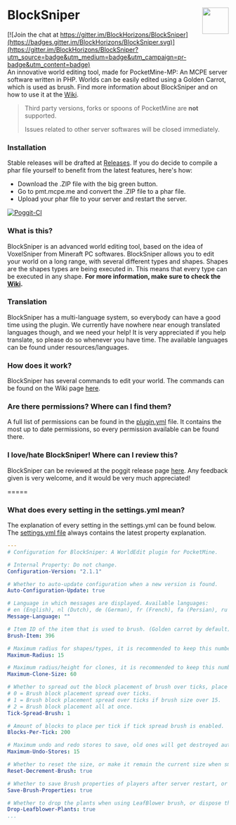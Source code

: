 # BlockSniper<a href="https://github.com/Sandertv/BlockSniper"><img src="https://github.com/Sandertv/BlockSniper/blob/master/resources/BlockSniperLogo.png" width="60" height="60" align="right"></a>

[![Join the chat at https://gitter.im/BlockHorizons/BlockSniper](https://badges.gitter.im/BlockHorizons/BlockSniper.svg)](https://gitter.im/BlockHorizons/BlockSniper?utm_source=badge&utm_medium=badge&utm_campaign=pr-badge&utm_content=badge)<br>
An innovative world editing tool, made for PocketMine-MP: An MCPE server software written in PHP. Worlds can be easily edited using a Golden Carrot, which is used as brush. Find more information about BlockSniper and on how to use it at the [Wiki](https://github.com/Sandertv/BlockSniper/wiki).

> Third party versions, forks or spoons of PocketMine are **not** supported.
> 
> Issues related to other server softwares will be closed immediately.

### Installation
Stable releases will be drafted at [Releases](https://github.com/Sandertv/BlockSniper/releases).
If you do decide to compile a phar file yourself to benefit from the latest features, here's how:
 - Download the .ZIP file with the big green button.
 - Go to pmt.mcpe.me and convert the .ZIP file to a phar file.
 - Upload your phar file to your server and restart the server.

[![Poggit-CI](https://poggit.pmmp.io/ci.badge/Sandertv/BlockSniper/BlockSniper)](https://poggit.pmmp.io/ci/Sandertv/BlockSniper/BlockSniper)

### What is this?
BlockSniper is an advanced world editing tool, based on the idea of VoxelSniper from Mineraft PC softwares.
BlockSniper allows you to edit your world on a long range, with several different types and shapes. Shapes are the shapes types are being executed in. This means that every type can be executed in any shape.
**For more information, make sure to check the [Wiki](https://github.com/Sandertv/BlockSniper/wiki).**

### Translation
BlockSniper has a multi-language system, so everybody can have a good time using the plugin. We currently have nowhere near enough translated languages though, and we need your help! It is very appreciated if you help translate, so please do so whenever you have time. The available languages can be found under resources/languages.

### How does it work?
BlockSniper has several commands to edit your world. The commands can be found on the Wiki page [here](https://github.com/Sandertv/BlockSniper/wiki/Commands).


### Are there permissions? Where can I find them?
A full list of permissions can be found in the [plugin.yml](https://github.com/Sandertv/BlockSniper/blob/master/plugin.yml) file. 
It contains the most up to date permissions, so every permission available can be found there.

### I love/hate BlockSniper! Where can I review this?
BlockSniper can be reviewed at the poggit release page [here](https://poggit.pmmp.io/p/BlockSniper/).
Any feedback given is very welcome, and it would be very much appreciated!

=====

### What does every setting in the settings.yml mean?
The explanation of every setting in the settings.yml can be found below. The [settings.yml file](https://github.com/Sandertv/BlockSniper/blob/master/resources/settings.yml) always contains the latest property explanation.

```yaml
---
# Configuration for BlockSniper: A WorldEdit plugin for PocketMine.

# Internal Property: Do not change.
Configuration-Version: "2.1.1"

# Whether to auto-update configuration when a new version is found.
Auto-Configuration-Update: true

# Language in which messages are displayed. Available languages:
# en (English), nl (Dutch), de (German), fr (French), fa (Persian), ru (Russian), zh_tw (Chinese)
Message-Language: ""

# Item ID of the item that is used to brush. (Golden carrot by default)
Brush-Item: 396

# Maximum radius for shapes/types, it is recommended to keep this number below 20 to prevent server freezes and lag.
Maximum-Radius: 15

# Maximum radius/height for clones, it is recommended to keep this number below 60 to prevent server freezes and lag.
Maximum-Clone-Size: 60

# Whether to spread out the block placement of brush over ticks, place all blocks at once or a combination of the two. Tick spread brush reduces server lag significantly.
# 0 = Brush block placement spread over ticks.
# 1 = Brush block placement spread over ticks if brush size over 15.
# 2 = Brush block placement all at once.
Tick-Spread-Brush: 1

# Amount of blocks to place per tick if tick spread brush is enabled.
Blocks-Per-Tick: 200

# Maximum undo and redo stores to save, old ones will get destroyed automatically. Setting this number too high could result in lag or data loss.
Maximum-Undo-Stores: 15

# Whether to reset the size, or make it remain the current size when smallest size with decrement brush is reached.
Reset-Decrement-Brush: true

# Whether to save Brush properties of players after server restart, or dispose them.
Save-Brush-Properties: true

# Whether to drop the plants when using LeafBlower brush, or dispose the items.
Drop-Leafblower-Plants: true
...
```
